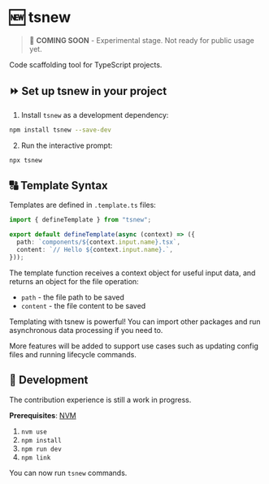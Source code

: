 # 🆕 tsnew

> 🚧 **COMING SOON** - Experimental stage. Not ready for public usage yet.

Code scaffolding tool for TypeScript projects.

## ⏩ Set up tsnew in your project

1. Install `tsnew` as a development dependency:

```sh
npm install tsnew --save-dev
```

2. Run the interactive prompt:

```sh
npx tsnew
```

## 🔠 Template Syntax

Templates are defined in `.template.ts` files:

```ts
import { defineTemplate } from "tsnew";

export default defineTemplate(async (context) => ({
  path: `components/${context.input.name}.tsx`,
  content: `// Hello ${context.input.name}.`,
}));
```

The template function receives a context object for useful input data, and returns an object for the file operation:

- `path` - the file path to be saved
- `content` - the file content to be saved

Templating with tsnew is powerful! You can import other packages and run asynchronous data processing if you need to.

More features will be added to support use cases such as updating config files and running lifecycle commands.

## 🎦 Development

The contribution experience is still a work in progress.

**Prerequisites**: [NVM](https://nvm.sh/)

1. `nvm use`
2. `npm install`
3. `npm run dev`
4. `npm link`

You can now run `tsnew` commands.
